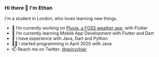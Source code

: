 ### Hi there 👋 I'm Ethan

I'm a student in London, who loves learning new things.

- 📱 I’m currently working on [Pluvia, a FOSS weather app](https://github.com/SpicyChair/pluvia_weather_flutter), with Flutter
- 🌱 I’m currently learning Mobile App Development with Flutter and Dart
- 🎯 I have experience with Java, Dart and Python
- 👨‍💻 I started programming in April 2020 with Java
- 📫 Reach me on Twitter: [@spicychair](https://twitter.com/spicychair)
